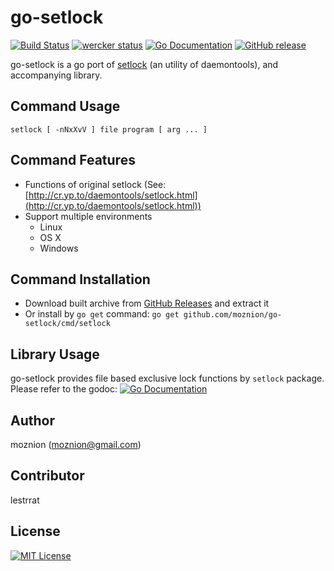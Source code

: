 go-setlock
==

[![Build Status](https://travis-ci.org/moznion/go-setlock.svg?branch=master)](https://travis-ci.org/moznion/go-setlock)
[![wercker status](https://app.wercker.com/status/96120abee397cccab2b78f61a91f8051/s/master "wercker status")](https://app.wercker.com/project/bykey/96120abee397cccab2b78f61a91f8051)
[![Go Documentation](http://img.shields.io/badge/go-documentation-blue.svg)](http://godoc.org/github.com/moznion/go-setlock)
[![GitHub release](http://img.shields.io/github/release/moznion/go-setlock.svg)](https://github.com/moznion/go-setlock/releases)

go-setlock is a go port of [setlock](http://cr.yp.to/daemontools/setlock.html) (an utility of daemontools),
and accompanying library.

Command Usage
--

```
setlock [ -nNxXvV ] file program [ arg ... ]
```

Command Features
--

- Functions of original setlock (See: [http://cr.yp.to/daemontools/setlock.html](http://cr.yp.to/daemontools/setlock.html))
- Support multiple environments
    - Linux
    - OS X
    - Windows

Command Installation
--

- Download built archive from [GitHub Releases](https://github.com/moznion/go-setlock/releases) and extract it
- Or install by `go get` command: `go get github.com/moznion/go-setlock/cmd/setlock`

Library Usage
--

go-setlock provides file based exclusive lock functions by `setlock` package.  
Please refer to the godoc: [![Go Documentation](http://img.shields.io/badge/go-documentation-blue.svg)](http://godoc.org/github.com/moznion/go-setlock)

Author
--

moznion (<moznion@gmail.com>)

Contributor
--

lestrrat

License
--

[![MIT License](http://img.shields.io/badge/license-MIT-blue.svg)](https://github.com/moznion/go-setlock/blob/master/LICENSE)

